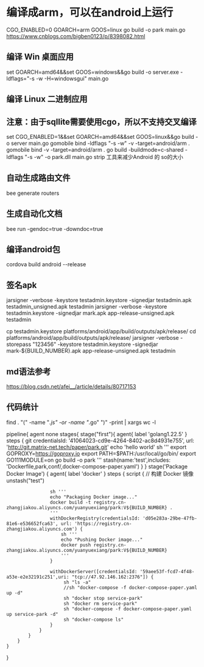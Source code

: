 # 编译成arm，可以在android上运行

CGO_ENABLED=0 GOARCH=arm GOOS=linux go build -o park main.go
<https://www.cnblogs.com/bigben0123/p/8398082.html>

## 编译 Win 桌面应用

set GOARCH=amd64&&set GOOS=windows&&go build -o server.exe -ldflags="-s -w -H=windowsgui" main.go

## 编译 Linux 二进制应用

## 注意：由于sqllite需要使用cgo，所以不支持交叉编译

set CGO_ENABLED=1&&set GOARCH=amd64&&set GOOS=linux&&go build -o server main.go
gomobile bind -ldflags "-s -w" -v -target=android/arm .
gomobile bind -v -target=android/arm .
go build -buildmode=c-shared -ldflags "-s -w" -o park.dll main.go
strip 工具来减少Android 的 so的大小

## 自动生成路由文件

bee generate routers

## 生成自动化文档

bee run -gendoc=true -downdoc=true

## 编译android包

cordova build android --release

## 签名apk

jarsigner -verbose -keystore testadmin.keystore -signedjar testadmin.apk testadmin_unsigned.apk testadmin
jarsigner -verbose -keystore testadmin.keystore -signedjar mark.apk app-release-unsigned.apk testadmin

cp testadmin.keystore platforms/android/app/build/outputs/apk/release/
cd platforms/android/app/build/outputs/apk/release/
jarsigner -verbose -storepass "123456" -keystore testadmin.keystore -signedjar mark-${BUILD_NUMBER}.apk app-release-unsigned.apk testadmin

## md语法参考

<https://blog.csdn.net/afei__/article/details/80717153>

## 代码统计

 find . "(" -name "*.js" -or -name "*.go" ")" -print | xargs wc -l


pipeline{
    agent none
    stages{
        stage("first"){
            agent{ label 'golang1.22.5' }
            steps {
                git credentialsId: '41064023-cd9e-4264-8402-ac8d4931e755', url: 'http://git.matrix-net.tech/paper/park.git'
                echo 'hello world'
                sh '''
                export GOPROXY=https://goproxy.io
                export PATH=$PATH:/usr/local/go/bin/
                export GO111MODULE=on
                go build -o park
                '''
                stash(name:'test',includes: 'Dockerfile,park,conf/,docker-compose-paper.yaml')
            }
        }
        stage('Package Docker Image') {
            agent{ label 'docker' }
            steps {
                script {
                    // 构建 Docker 镜像
                    unstash("test")
                    
                    sh '''
                    echo "Packaging Docker image..."
                    docker build -t registry.cn-zhangjiakou.aliyuncs.com/yuanyuexiang/park:V${BUILD_NUMBER} .
                    '''
                    withDockerRegistry(credentialsId: 'd05e283a-29be-47fb-81e6-e536652fca63', url: 'https://registry.cn-zhangjiakou.aliyuncs.com') {
                        sh '''
                        echo "Pushing Docker image..."
                        docker push registry.cn-zhangjiakou.aliyuncs.com/yuanyuexiang/park:V${BUILD_NUMBER}
                        '''
                    } 
                    
                    withDockerServer([credentialsId: '59aee53f-fcd7-4f48-a53e-e2e32191c251',uri: "tcp://47.92.146.162:2376"]) {
                         sh "ls -a"
                         //sh "docker-compose -f docker-compose-paper.yaml up -d"
                         sh "docker stop service-park"
                         sh "docker rm service-park"
                         sh "docker-compose -f docker-compose-paper.yaml up service-park -d"
                         sh "docker-compose ls"
                    }
                }
            }
        }
    }
}